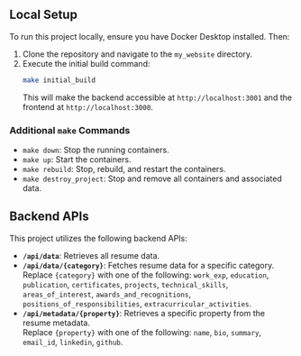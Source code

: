 ## Local Setup

To run this project locally, ensure you have Docker Desktop installed. Then:

1.  Clone the repository and navigate to the `my_website` directory.
2.  Execute the initial build command:
    ```bash
    make initial_build
    ```
    This will make the backend accessible at `http://localhost:3001` and the frontend at `http://localhost:3000`.

### Additional `make` Commands

* `make down`: Stop the running containers.
* `make up`: Start the containers.
* `make rebuild`: Stop, rebuild, and restart the containers.
* `make destroy_project`: Stop and remove all containers and associated data.

## Backend APIs

This project utilizes the following backend APIs:

* **`/api/data`**: Retrieves all resume data.
* **`/api/data/{category}`**: Fetches resume data for a specific category. <br>Replace `{category}` with one of the following: `work_exp`, `education`, `publication`, `certificates`, `projects`, `technical_skills`, `areas_of_interest`, `awards_and_recognitions`, `positions_of_responsibilities`, `extracurricular_activities`.
* **`/api/metadata/{property}`**: Retrieves a specific property from the resume metadata.<br>Replace `{property}` with one of the following: `name`, `bio`, `summary`, `email_id`, `linkedin`, `github`.
